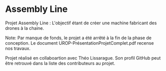 # Assembly Line

Projet Assembly Line : L'objectif étant de créer une machine fabricant des drones à la chaine.

Note: Par manque de fonds, le projet a été arrêté à la fin de la phase de conception. Le document UROP-PrésentationProjetComplet.pdf recense nos travaux.

Projet réalisé en collaboartion avec Théo Lissarague. Son profil GitHub peut être retrouvé dans la liste des contributeurs au projet.
